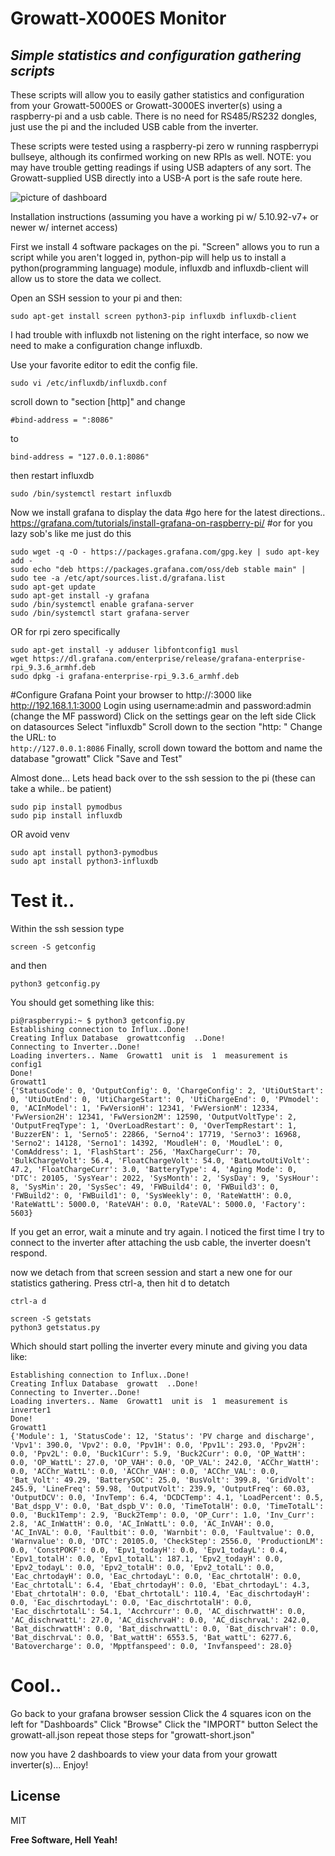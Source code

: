 # Growatt-X000ES Monitor
## _Simple statistics and configuration gathering scripts_


These scripts will allow you to easily gather statistics and configuration from your Growatt-5000ES or Growatt-3000ES inverter(s) using a raspberry-pi and a usb cable.  There is no need for RS485/RS232 dongles, just use the pi and the included USB cable from the inverter.

These scripts were tested using a raspberry-pi zero w running raspberrypi bullseye, although its confirmed working on new RPIs as well.
NOTE: you may have trouble getting readings if using USB adapters of any sort. The Growatt-supplied USB directly into a USB-A port is the safe route here.

![picture of dashboard](https://github.com/sdsolomo/growatt-x000ES/blob/main/README.png)


Installation instructions (assuming you have a working pi w/ 5.10.92-v7+ or newer w/ internet access)

First we install 4 software packages on the pi.  "Screen" allows you to run a script while you aren't logged in, python-pip will help us to install a python(programming language) module, influxdb and influxdb-client will allow us to store the data we collect. 

Open an SSH session to your pi and then:

```
sudo apt-get install screen python3-pip influxdb influxdb-client
```

I had trouble with influxdb not listening on the right interface, so now we need to make a configuration change influxdb.

Use your favorite editor to edit the config file.
```
sudo vi /etc/influxdb/influxdb.conf
```
scroll down to 
"section [http]"
and change 
```
#bind-address = ":8086"
```
to

```    
bind-address = "127.0.0.1:8086"
```
then restart influxdb
```
sudo /bin/systemctl restart influxdb
```

Now we install grafana to display the data
#go here for the latest directions.. https://grafana.com/tutorials/install-grafana-on-raspberry-pi/
#or for you lazy sob's like me just do this
```
sudo wget -q -O - https://packages.grafana.com/gpg.key | sudo apt-key add -
sudo echo "deb https://packages.grafana.com/oss/deb stable main" | sudo tee -a /etc/apt/sources.list.d/grafana.list
sudo apt-get update
sudo apt-get install -y grafana
sudo /bin/systemctl enable grafana-server
sudo /bin/systemctl start grafana-server
```
OR for rpi zero specifically
```
sudo apt-get install -y adduser libfontconfig1 musl
wget https://dl.grafana.com/enterprise/release/grafana-enterprise-rpi_9.3.6_armhf.deb
sudo dpkg -i grafana-enterprise-rpi_9.3.6_armhf.deb
```

#Configure Grafana
Point your browser to http://<raspberrypiIPaddress>:3000  like http://192.168.1.1:3000
Login using username:admin and password:admin  (change the MF password)
Click on the settings gear on the left side
Click on datasources
Select "influxdb"
Scroll down to the section
"http: "
Change the URL: to  
```http://127.0.0.1:8086```
Finally, scroll down toward the bottom and name the database "growatt"
Click "Save and Test"

Almost done... Lets head back over to the ssh session to the pi 
(these can take a while.. be patient)
```
sudo pip install pymodbus
sudo pip install influxdb
```
OR avoid venv
```
sudo apt install python3-pymodbus
sudo apt install python3-influxdb
```

# Test it..

Within the ssh session type
```
screen -S getconfig
```
and then
```
python3 getconfig.py
```
You should get something like this:
```
pi@raspberrypi:~ $ python3 getconfig.py 
Establishing connection to Influx..Done!
Creating Influx Database  growattconfig  ..Done!
Connecting to Inverter..Done!
Loading inverters.. Name  Growatt1  unit is  1  measurement is  config1
Done!
Growatt1
{'StatusCode': 0, 'OutputConfig': 0, 'ChargeConfig': 2, 'UtiOutStart': 0, 'UtiOutEnd': 0, 'UtiChargeStart': 0, 'UtiChargeEnd': 0, 'PVmodel': 0, 'ACInModel': 1, 'FwVersionH': 12341, 'FwVersionM': 12334, 'FwVersion2H': 12341, 'FwVersion2M': 12590, 'OutputVoltType': 2, 'OutputFreqType': 1, 'OverLoadRestart': 0, 'OverTempRestart': 1, 'BuzzerEN': 1, 'Serno5': 22866, 'Serno4': 17719, 'Serno3': 16968, 'Serno2': 14128, 'Serno1': 14392, 'MoudleH': 0, 'MoudleL': 0, 'ComAddress': 1, 'FlashStart': 256, 'MaxChargeCurr': 70, 'BulkChargeVolt': 56.4, 'FloatChargeVolt': 54.0, 'BatLowtoUtiVolt': 47.2, 'FloatChargeCurr': 3.0, 'BatteryType': 4, 'Aging Mode': 0, 'DTC': 20105, 'SysYear': 2022, 'SysMonth': 2, 'SysDay': 9, 'SysHour': 8, 'SysMin': 20, 'SysSec': 49, 'FWBuild4': 0, 'FWBuild3': 0, 'FWBuild2': 0, 'FWBuild1': 0, 'SysWeekly': 0, 'RateWattH': 0.0, 'RateWattL': 5000.0, 'RateVAH': 0.0, 'RateVAL': 5000.0, 'Factory': 5603}
```

If you get an error, wait a minute and try again.  I noticed the first time I try to connect to the inverter after attaching the usb cable, the inverter doesn't respond.  

now we detach from that screen session and start a new one for our statistics gathering.  Press ctrl-a, then hit d to detatch

```ctrl-a d```

```
screen -S getstats
python3 getstatus.py
```
Which should start polling the inverter every minute and giving you data like:
```
Establishing connection to Influx..Done!
Creating Influx Database  growatt  ..Done!
Connecting to Inverter..Done!
Loading inverters.. Name  Growatt1  unit is  1  measurement is  inverter1
Done!
Growatt1
{'Module': 1, 'StatusCode': 12, 'Status': 'PV charge and discharge', 'Vpv1': 390.0, 'Vpv2': 0.0, 'Ppv1H': 0.0, 'Ppv1L': 293.0, 'Ppv2H': 0.0, 'Ppv2L': 0.0, 'Buck1Curr': 5.9, 'Buck2Curr': 0.0, 'OP_WattH': 0.0, 'OP_WattL': 27.0, 'OP_VAH': 0.0, 'OP_VAL': 242.0, 'ACChr_WattH': 0.0, 'ACChr_WattL': 0.0, 'ACChr_VAH': 0.0, 'ACChr_VAL': 0.0, 'Bat_Volt': 49.29, 'BatterySOC': 25.0, 'BusVolt': 399.8, 'GridVolt': 245.9, 'LineFreq': 59.98, 'OutputVolt': 239.9, 'OutputFreq': 60.03, 'OutputDCV': 0.0, 'InvTemp': 6.4, 'DCDCTemp': 4.1, 'LoadPercent': 0.5, 'Bat_dspp_V': 0.0, 'Bat_dspb_V': 0.0, 'TimeTotalH': 0.0, 'TimeTotalL': 0.0, 'Buck1Temp': 2.9, 'Buck2Temp': 0.0, 'OP_Curr': 1.0, 'Inv_Curr': 2.8, 'AC_InWattH': 0.0, 'AC_InWattL': 0.0, 'AC_InVAH': 0.0, 'AC_InVAL': 0.0, 'Faultbit': 0.0, 'Warnbit': 0.0, 'Faultvalue': 0.0, 'Warnvalue': 0.0, 'DTC': 20105.0, 'CheckStep': 2556.0, 'ProductionLM': 0.0, 'ConstPOKF': 0.0, 'Epv1_todayH': 0.0, 'Epv1_todayL': 0.4, 'Epv1_totalH': 0.0, 'Epv1_totalL': 187.1, 'Epv2_todayH': 0.0, 'Epv2_todayL': 0.0, 'Epv2_totalH': 0.0, 'Epv2_totalL': 0.0, 'Eac_chrtodayH': 0.0, 'Eac_chrtodayL': 0.0, 'Eac_chrtotalH': 0.0, 'Eac_chrtotalL': 6.4, 'Ebat_chrtodayH': 0.0, 'Ebat_chrtodayL': 4.3, 'Ebat_chrtotalH': 0.0, 'Ebat_chrtotalL': 110.4, 'Eac_dischrtodayH': 0.0, 'Eac_dischrtodayL': 0.0, 'Eac_dischrtotalH': 0.0, 'Eac_dischrtotalL': 54.1, 'Acchrcurr': 0.0, 'AC_dischrwattH': 0.0, 'AC_dischrwattL': 27.0, 'AC_dischrvaH': 0.0, 'AC_dischrvaL': 242.0, 'Bat_dischrwattH': 0.0, 'Bat_dischrwattL': 0.0, 'Bat_dischrvaH': 0.0, 'Bat_dischrvaL': 0.0, 'Bat_wattH': 6553.5, 'Bat_wattL': 6277.6, 'Batovercharge': 0.0, 'Mpptfanspeed': 0.0, 'Invfanspeed': 28.0}
```
# Cool.. 

Go back to your grafana browser session
Click the 4 squares icon on the left for "Dashboards"
Click "Browse"
Click the "IMPORT" button
Select the growatt-all.json
repeat those steps for "growatt-short.json"

now you have 2 dashboards to view your data from your growatt inverter(s)... Enjoy!

## License

MIT

**Free Software, Hell Yeah!**
